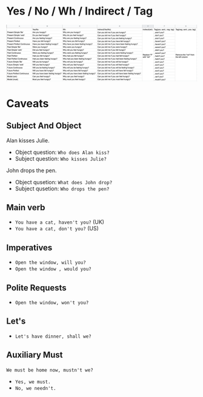 # Yes / No / Wh / Indirect / Tag

![question-comparison](/questions/question-comparison.png)

# Caveats

## Subject And Object

Alan kisses Julie.

- Object question: `Who does Alan kiss?`
- Subject question: `Who kisses Julie?`

John drops the pen.

- Object qusetion: `What does John drop?`
- Subject qusetion: `Who drops the pen?`

## Main verb

- `You have a cat, haven't you?` (UK)
- `You have a cat, don't you?` (US)
  
## Imperatives

- `Open the window, will you?`
- `Open the window , would you?`

## Polite Requests

- `Open the window, won't you?`

## Let's

- `Let's have dinner, shall we?`

## Auxiliary Must

`We must be home now, mustn't we?`
- `Yes, we must.`
- `No, we needn't.`
